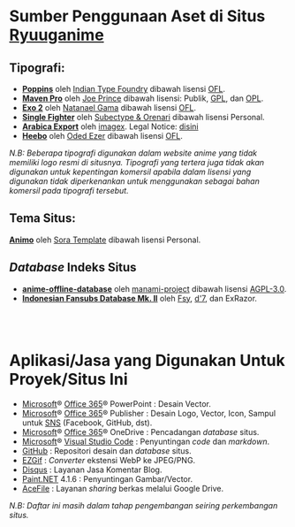 <html>
	<head>
		<h1>Sumber Penggunaan Aset di Situs <a href="https://ryuuganime.blogspot.com">Ryuuganime</a></h1>
	</head>
	<body>
		<h2>Tipografi:</h2>
			<ul>
				<li><a href="https://fonts.google.com/specimen/Poppins"><strong>Poppins</strong></a> oleh <a href="http://www.indiantypefoundry.com/">Indian Type Foundry</a> dibawah lisensi <a href="https://scripts.sil.org/OFL_web">OFL</a>.</li>			
				<li><a href="https://fontmeme.com/fonts/maven-pro-font/"><strong>Maven Pro</strong></a> oleh <a href="https://dribbble.com/joeprince">Joe Prince</a> dibawah lisensi: Publik, <a href="https://www.gnu.org/licenses/gpl-3.0.en.html">GPL</a>, dan <a href="http://opencontent.org/openpub/">OPL</a>.</li>
				<li><a href="http://www.ndiscovered.com/"><strong>Exo 2</strong></a> oleh <a href="http://www.ndiscovered.com/">Natanael Gama</a> dibawah lisensi <a href="https://scripts.sil.org/OFL_web">OFL</a>.</li>
				<li><a href="https://fontbundles.net/subectype/274413-single-fighter"><strong>Single Fighter</strong></a> oleh <a href="https://fontbundles.net/subectype">Subectype &amp; Orenari</a> dibawah lisensi Personal.</li>
				<li><a href="https://www.dafont.com/arabica-export.font"><strong>Arabica Export</strong></a> oleh <a href="http://www.imagex-fonts.com/">imagex</a>. Legal Notice: <a href="http://www.imagex-fonts.com/legal-notice.php">disini</a></li>
				<li><a href="https://www.fontsquirrel.com/fonts/heebo"><strong>Heebo</strong></a> oleh <a href="https://www.hebrewtypography.com/">Oded Ezer</a> dibawah lisensi <a href="https://scripts.sil.org/OFL_web">OFL</a>.</li>
			</ul>
			<p><em>N.B: Beberapa tipografi digunakan dalam website anime yang tidak memiliki logo resmi di situsnya. Tipografi yang tertera juga tidak akan digunakan untuk kepentingan komersil apabila dalam lisensi yang digunakan tidak diperkenankan untuk menggunakan sebagai bahan komersil pada tipografi tersebut.</em></p>
		<h2>Tema Situs:</h2>
			<p><strong><a href="https://www.soratemplates.com/2019/06/animo-blogger-templates.html">Animo</a></strong> oleh <a href="https://www.soratemplates.com/p/contact-us.html">Sora Template</a> dibawah lisensi Personal.</p>
		<h2><i>Database</i> Indeks Situs</h2>
			<ul>
				<li><strong><a href="https://github.com/manami-project/anime-offline-database">anime-offline-database</a></strong> oleh <a href="https://github.com/manami-project">manami-project</a> dibawah lisensi <a href="https://github.com/manami-project/anime-offline-database/blob/master/LICENSE"> AGPL-3.0</a>.
				<li><strong><a href="https://docs.google.com/spreadsheets/d/1j30Cvc5Y7y0wij2qjmUpD9DmaPH6a4vjLDK54Nj9S-w/edit?fbclid=IwAR0iZYej2s6FRheY1g4DxIpfH_RqzUqRzbmYHxvcVHRKk64ZEoLlje8Jr6A#gid=281368768">Indonesian Fansubs Database Mk. II</a></strong> oleh <a href="https://facebook.com/fahmiyamura">Fsy</a>, <a href="https://facebook.com/yuwdhie7">d'7</a>, dan ExRazor.</li>
			</ul>
		<br />
		<br />
		<h1>Aplikasi/Jasa yang Digunakan Untuk Proyek/Situs Ini</h1>
		<ul>
			<li><a href="https://microsoft.com">Microsoft</a>&#174; <a href="https://products.office.com/en/explore-office-for-home">Office 365</a>&#174; PowerPoint : Desain Vector.</li>
			<li><a href="https://microsoft.com">Microsoft</a>&#174; <a href="https://products.office.com/en/explore-office-for-home">Office 365</a>&#174; Publisher : Desain Logo, Vector, Icon, Sampul untuk <a href="https://en.wikipedia.org/wiki/Social_networking_service">SNS</a> (Facebook, GitHub, dst).</li>
			<li><a href="https://microsoft.com">Microsoft</a>&#174; <a href="https://products.office.com/en/explore-office-for-home">Office 365</a>&#174; OneDrive : Pencadangan <em>database</em> situs.</li>
			<li><a href="https://microsoft.com">Microsoft</a>&#174; <a href="https://code.visualstudio.com">Visual Studio Code</a> : Penyuntingan <em>code</em> dan <em>markdown</em>.</li>
			<li><a href="https://github.com">GitHub</a> : Repositori desain dan <em>database</em> situs.</li>
			<li><a href="https://ezgif.com">EZGif</a> : <em>Converter</em> ekstensi WebP ke JPEG/PNG.</li>
			<li><a href="https://disqus.com">Disqus</a> : Layanan Jasa Komentar Blog.</li>
			<li><a href="https://www.getpaint.net/">Paint.NET</a> 4.1.6 : Penyuntingan Gambar/Vector.</li>
			<li><a href="https://acefile.co">AceFile</a> : Layanan <em>sharing</em> berkas melalui Google Drive.</li>
		</ul>
		<p><em>N.B: Daftar ini masih dalam tahap pengembangan seiring perkembangan situs.</em></p>
	</body>
</html>
